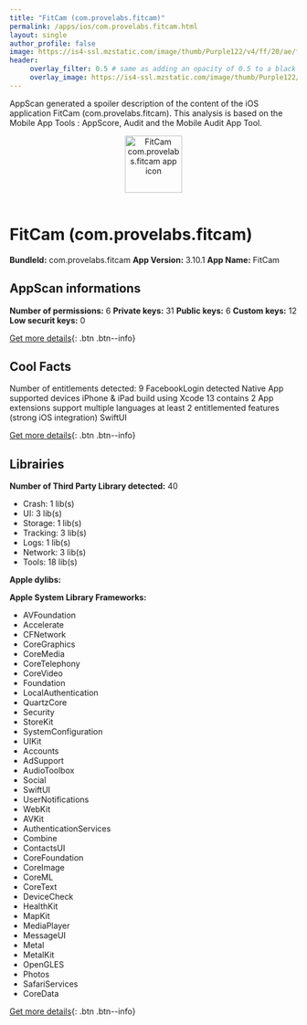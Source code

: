 ```yaml
---
title: "FitCam (com.provelabs.fitcam)"
permalink: /apps/ios/com.provelabs.fitcam.html
layout: single
author_profile: false
image: https://is4-ssl.mzstatic.com/image/thumb/Purple122/v4/ff/20/ae/ff20ae68-c825-d04a-6513-3e876517797d/AppIcon-1x_U007emarketing-0-10-0-85-220.png/512x512bb.jpg
header: 
     overlay_filter: 0.5 # same as adding an opacity of 0.5 to a black background
     overlay_image: https://is4-ssl.mzstatic.com/image/thumb/Purple122/v4/ff/20/ae/ff20ae68-c825-d04a-6513-3e876517797d/AppIcon-1x_U007emarketing-0-10-0-85-220.png/512x512bb.jpg
---
```

AppScan generated a spoiler description of the content of the iOS application FitCam (com.provelabs.fitcam). This analysis is based on the Mobile App Tools : AppScore, Audit and the Mobile Audit App Tool.

  
  
<div style="text-align: center;"><img src="https://is4-ssl.mzstatic.com/image/thumb/Purple122/v4/ff/20/ae/ff20ae68-c825-d04a-6513-3e876517797d/AppIcon-1x_U007emarketing-0-10-0-85-220.png/512x512bb.jpg" width="100" height="100" alt="FitCam com.provelabs.fitcam app icon"></div></br>
  
# FitCam (com.provelabs.fitcam)

**BundleId:** com.provelabs.fitcam
**App Version:** 3.10.1
**App Name:** FitCam


## AppScan informations 

**Number of permissions:** 6
**Private keys:** 31
**Public keys:** 6
**Custom keys:** 12
**Low securit keys:** 0
  
[Get more details](/pricing.html){: .btn .btn--info}

## Cool Facts

Number of entitlements detected: 9
FacebookLogin detected
Native App
supported devices iPhone & iPad
build using Xcode 13
contains 2 App extensions
support multiple languages
at least 2 entitlemented features (strong iOS integration)
SwiftUI
  
[Get more details](/pricing.html){: .btn .btn--info}

## Librairies 
**Number of Third Party Library detected:** 40
- Crash: 1 lib(s)
- UI: 3 lib(s)
- Storage: 1 lib(s)
- Tracking: 3 lib(s)
- Logs: 1 lib(s)
- Network: 3 lib(s)
- Tools: 18 lib(s)

**Apple dylibs:**


**Apple System Library Frameworks:**
- AVFoundation
- Accelerate
- CFNetwork
- CoreGraphics
- CoreMedia
- CoreTelephony
- CoreVideo
- Foundation
- LocalAuthentication
- QuartzCore
- Security
- StoreKit
- SystemConfiguration
- UIKit
- Accounts
- AdSupport
- AudioToolbox
- Social
- SwiftUI
- UserNotifications
- WebKit
- AVKit
- AuthenticationServices
- Combine
- ContactsUI
- CoreFoundation
- CoreImage
- CoreML
- CoreText
- DeviceCheck
- HealthKit
- MapKit
- MediaPlayer
- MessageUI
- Metal
- MetalKit
- OpenGLES
- Photos
- SafariServices
- CoreData


  
[Get more details](/pricing.html){: .btn .btn--info}


